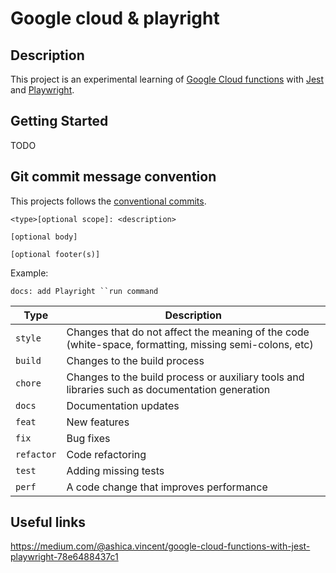 # Google cloud & playright

## Description

This project is an experimental learning of [Google Cloud functions](https://cloud.google.com/functions) with [Jest](https://jestjs.io/) and [Playwright](https://playwright.dev/).

## Getting Started

TODO

## Git commit message convention

This projects follows the [conventional commits](https://www.conventionalcommits.org/en/v1.0.0/).

```shell
<type>[optional scope]: <description>

[optional body]

[optional footer(s)]
```

Example:

```shell
docs: add Playright ``run command
```

| Type       | Description                                                                                            |
| ---------- | ------------------------------------------------------------------------------------------------------ |
| `style`    | Changes that do not affect the meaning of the code (white-space, formatting, missing semi-colons, etc) |
| `build`    | Changes to the build process                                                                           |
| `chore`    | Changes to the build process or auxiliary tools and libraries such as documentation generation         |
| `docs`     | Documentation updates                                                                                  |
| `feat`     | New features                                                                                           |
| `fix`      | Bug fixes                                                                                              |
| `refactor` | Code refactoring                                                                                       |
| `test`     | Adding missing tests                                                                                   |
| `perf`     | A code change that improves performance                                                                |

## Useful links

https://medium.com/@ashica.vincent/google-cloud-functions-with-jest-playwright-78e6488437c1
